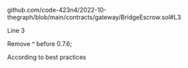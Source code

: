 github.com/code-423n4/2022-10-thegraph/blob/main/contracts/gateway/BridgeEscrow.sol#L3 

Line 3 

Remove ^ before 0.7.6; 

According to best practices 